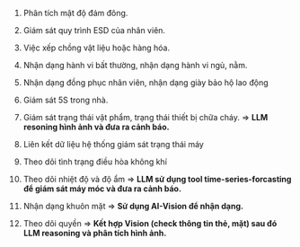 1. Phân tích mật độ đám đông.
6. Giám sát quy trình ESD của nhân viên.
7. Việc xếp chồng vật liệu hoặc hàng hóa.
5. Nhận dạng hành vi bất thường, nhận dạng hành vi ngủ, nằm.
9. Nhận dạng đồng phục nhân viên, nhận dạng giày bảo hộ lao động 
10. Giám sát 5S trong nhà.
11. Giám sát trạng thái vật phẩm, trạng thái thiết bị chữa cháy.
=> **LLM resoning hình ảnh và đưa ra cảnh báo.**



2. Liên kết dữ liệu hệ thống giám sát trạng thái máy 
3. Theo dõi tình trạng điều hòa không khí
8. Theo dõi nhiệt độ và độ ẩm 
=> **LLM sử dụng tool time-series-forcasting để giám sát máy móc và đưa ra cảnh báo.**



4. Nhận dạng khuôn mặt => **Sử dụng AI-Vision để nhận dạng.**



12. Theo dõi quyền => **Kết hợp Vision (check thông tin thẻ, mặt) sau đó LLM reasoning và phân tích hình ảnh.**